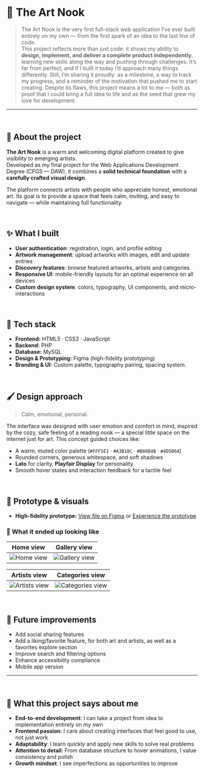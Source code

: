 # 🎨 The Art Nook

> The Art Nook is the very first full-stack web application I’ve ever built entirely on my own — from the first spark of an idea to the last line of code.<br>
> This project reflects more than just code: it shows my ability to **design, implement, and deliver a complete product independently**, learning new skills along the way and pushing through challenges.
> It’s far from perfect, and if I built it today I’d approach many things differently.
> Still, I’m sharing it proudly: as a milestone, a way to track my progress, and a reminder of the motivation that pushed me to start creating.
> Despite its flaws, this project means a lot to me — both as proof that I could bring a full idea to life and as the seed that grew my love for development.

---
<br>

## 🪷 About the project

**The Art Nook** is a warm and welcoming digital platform created to give visibility to emerging artists.  
Developed as my final project for the Web Applications Development Degree (CFGS — DAW), it combines a **solid technical foundation** with a **carefully crafted visual design**.

The platform connects artists with people who appreciate honest, emotional art. Its goal is to provide a space that feels calm, inviting, and easy to navigate — while maintaining full functionality.

<br>

## ✨ What I built

- **User authentication**: registration, login, and profile editing  
- **Artwork management**: upload artworks with images, edit and update entries  
- **Discovery features**: browse featured artworks, artists and categories
- **Responsive UI**: mobile-friendly layouts for an optimal experience on all devices  
- **Custom design system**: colors, typography, UI components, and micro-interactions

<br>

## 🔧 Tech stack

- **Frontend:** HTML5 · CSS3 · JavaScript  
- **Backend:** PHP  
- **Database:** MySQL  
- **Design & Prototyping:** Figma (high-fidelity prototyping)  
- **Branding & UI:** Custom palette, typography pairing, spacing system.

<br>

## 🖌️ Design approach

> Calm, emotional, personal.

The interface was designed with user emotion and comfort in mind, inspired by the cozy, safe feeling of a reading nook — a special little space on the internet just for art. This concept guided choices like:
- A warm, muted color palette (`#FFF5E1` · `#A3B18C` · `#B86B4B` · `#4D5B6A`)  
- Rounded corners, generous whitespace, and soft shadows  
- **Lato** for clarity, **Playfair Display** for personality  
- Smooth hover states and interaction feedback for a tactile feel

<br>

## 🎯 Prototype & visuals

- **High-fidelity prototype:** [View file on Figma](https://www.figma.com/design/CQKDpo4G03VkpKdhrvP59z/The-Art-Nook?node-id=0-1&t=bwpCQU5leZGJsvSF-1) or [Experience the prototype](https://www.figma.com/proto/CQKDpo4G03VkpKdhrvP59z/The-Art-Nook?node-id=23-2&t=gFk3ENJ2csAJYopm-1&scaling=min-zoom&content-scaling=fixed&page-id=0%3A1&starting-point-node-id=23%3A2)


### 📸 What it ended up looking like

**Home view** | **Gallery view**
--- | ---
![Home view](https://github.com/user-attachments/assets/3b6c7b77-8dfe-4995-8a8f-d9a1e6f4efe3) | ![Gallery view](https://github.com/user-attachments/assets/41b75080-69b0-4574-8d27-68adc3a1d044)

**Artists view** | **Categories view**
--- | ---
![Artists view](https://github.com/user-attachments/assets/e1cebd48-e708-40ac-980f-9cb322059e9d) | ![Categories view](https://github.com/user-attachments/assets/75026f2d-7049-4ac5-aacc-1f0bf432ff4d)

<!--
### 🎥 Demo video *(to be added)*
- Full navigation and features overview

-->
<br>

## 🔮 Future improvements

- Add social sharing features
- Add a liking/favorite feature, for both art and artists, as well as a favorites explore section
- Improve search and filtering options
- Enhance accessibility compliance  
- Mobile app version

---

<br>

## 📌 What this project says about me

- **End-to-end development**: I can take a project from idea to implementation entirely on my own  
- **Frontend passion**: I care about creating interfaces that feel good to use, not just work  
- **Adaptability**: I learn quickly and apply new skills to solve real problems  
- **Attention to detail**: From database structure to hover animations, I value consistency and polish  
- **Growth mindset**: I see imperfections as opportunities to improve
